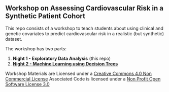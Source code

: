 ## Workshop on Assessing Cardiovascular Risk in a Synthetic Patient Cohort

This repo consists of a workshop to teach students about using clinical and genetic covariates to predict cardiovascular risk in a realistic (but synthetic) dataset.

The workshop has two parts:

  1. **Night 1 - Exploratory Data Analysis** (this repo)
  2. [**Night 2 - Machine Learning using Decision Trees**](https://github.com/laderast/cvdNight2)
  
Workshop Materials are Licensed under a [Creative Commons 4.0 Non Commercial License](https://creativecommons.org/licenses/by-nc/4.0/)
Associated Code is licensed under a [Non Profit Open Software License 3.0](https://opensource.org/licenses/NPOSL-3.0)
